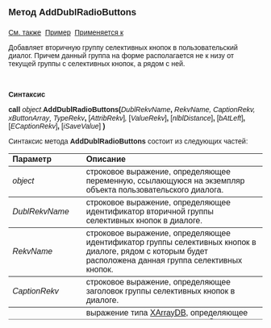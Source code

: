 ﻿<html>
<head>
<title>Диалог\AddDublRadioButtons</title>
</head>

<body>

<p><strong><font size="4" face="Arial">Метод AddDublRadioButtons<br>
<br>
</font></strong><font face="Arial"><a href="../Asustpar.html">См. также</a>&nbsp;
<a href="../../Examples/E_AsUstPar.html">Пример</a>&nbsp; <a href="../Asustpar.html">
Применяется к</a></font></p>

<p><font face="Arial">Добавляет вторичную группу селективных кнопок в 
пользовательский диалог. Причем данный группа на форме располагается не к низу 
от текущей группы с селективных кнопок, а рядом с ней.</font></p>

<p>&nbsp;</p>

<p class="label"><font face="Arial"><b>Синтаксис</b></font></p>

<p><font face="Arial"><strong>call</strong> <em>object</em>.<strong>AddDublRadioButtons(</strong><em>DublRekvName</em><strong>,
</strong><em>RekvName, CaptionRekv, xButtonArray</em></font>, <font face="Arial"><em>
TypeRekv</em><strong>, </strong>[<em>AttribRekv</em>]<em>, </em>[<em>ValueRekv</em>]<strong>,
</strong>[<em>nlblDistance</em>]<strong>, </strong>[<em>bAtLeft</em>]<strong>, </strong>
[<em>ECaptionRekv</em>]<strong>, </strong>[<em>iSaveValue</em>]<strong> )</strong></font></p>

<p><font face="Arial">Синтаксис метода <strong>AddDublRadioButtons </strong>
состоит из следующих частей:</font></p>

<table border="1" cellPadding="5" cols="2" frame="below" rules="rows" height="330">
<TBODY>
  <tr vAlign="top">
    <td class="label" width="29%" height="18"><font face="Arial"><b>
	Параметр</b></font></td>
    <td class="label" width="71%" height="18"><font face="Arial"><strong>
	Описание</strong></font></td>
  </tr>
  <tr>
    <td width="29%" height="36"><em><font face="Arial">object</font></em></td>
    <td width="71%" height="36"><font face="Arial">строковое 
	выражение, определяющее переменную, ссылающуюся на экземпляр объекта 
	пользовательского диалога.</font></td>
  </tr>
  <tr>
    <td width="29%" height="36"><em><font face="Arial">DublRekvName</font></em></td>
    <td width="71%" height="36"><font face="Arial">строковое 
	выражение, определяющее идентификатор вторичной группы селективных кнопок в 
	диалоге.</font></td>
  </tr>
  <tr>
    <td width="29%"><font face="Arial"><em>RekvName</em></font></td>
    <td width="71%"><font face="Arial">строковое выражение, 
	определяющее идентификатор группы селективных кнопок в диалоге, рядом с 
	которым будет расположена данная группа селективных кнопок.</font></td>
  </tr>
	<tr>
    <td width="29%"><font face="Arial"><em>CaptionRekv</em></font></td>
    <td width="71%"><font face="Arial">строковое выражение, 
	определяющее заголовок группы селективных кнопок в диалоге.</font></td>
  </tr>
	<tr>
    <td width="29%"><font face="Arial"><em>xButtonArray</em></font></td>
    <td width="71%"><font face="Arial">выражение типа
	<a href="../Functions/CreateXArrayDB.html">XArrayDB</a>, определяющее 
	коллекцию селективных кнопок. Состоит из двух колонок. В первой колонке 
	задается код селективной кнопки, а во второй колонке - наименование. </font></td>
  </tr>
	<tr>
    <td width="29%"><em><font face="Arial">TypeRekv</font></em></td>
    <td width="71%"><font face="Arial">строковое выражение, 
	определяющее <a href="../../types.html">тип</a> кода селективной кнопки в 
	диалоге.</font></td>
  </tr>
	<tr>
    <td width="29%"><em><font face="Arial">AttribRekv</font></em></td>
    <td width="71%"><font face="Arial">необязательное строковое 
	выражение, определяющее <a href="Attribute.html">атрибут</a> группы 
	селективных кнопок.</font></td>
  </tr>
	<tr>
    <td width="29%"><em><font face="Arial">ValueRekv</font></em></td>
    <td width="71%"><font face="Arial">необязательное выражение типа 
	Variant, определяющее код селективной кнопки, значение которого равно 1. </font></td>
  </tr>
	<tr>
    <td width="29%"><font face="Arial"><em>nlblDistance</em></font></td>
    <td width="71%"><font face="Arial">необязательное численное 
	выражение, определяющее расстояние между кнопкой и наименованием. По 
	умолчанию принимает значение 0.</font></td>
  </tr>
	<tr>
    <td width="29%"><font face="Arial"><em>bAtLeft</em></font></td>
    <td width="71%"><font face="Arial">необязательное логическое 
	выражение, определяющее признак показа наименования слева от кнопки. При 
	значении True - наименование слева от кнопки, а при False - справа. По 
	умолчанию принимает значение True.</font></td>
  </tr>
	<tr>
    <td width="29%"><em><font face="Arial">ECaptionRekv</font></em></td>
    <td width="71%"><font face="Arial">необязательное строковое 
	выражение, определяющее заголовок группы селективных кнопок в диалоге на 
	иностранном языке.</font></td>
  </tr>
	<tr>
    <td width="29%"><em><font face="Arial">iSaveValue</font></em></td>
    <td width="71%"><font face="Arial">необязательное численное 
	выражение, определяющее признак запоминания значений группы селективных 
	кнопок. При 1 - текущее значение реквизита запоминается в реестре, а при 
	значении 0 - нет. По умолчанию принимает значение 1.</font></td>
  </tr>
</TBODY>
  </table>

</body>
</html>
